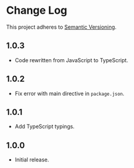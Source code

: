 # Change Log

This project adheres to [Semantic Versioning](http://semver.org/).

## 1.0.3

- Code rewritten from JavaScript to TypeScript.

## 1.0.2

- Fix error with main directive in `package.json`.

## 1.0.1

- Add TypeScript typings.

## 1.0.0

- Initial release.
